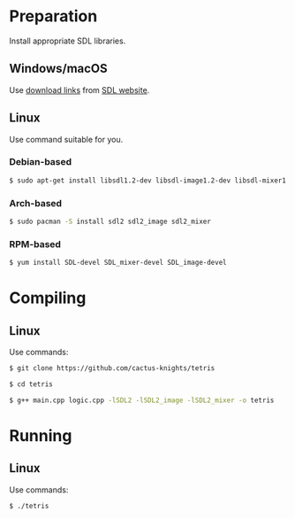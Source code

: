 #  Preparation
Install appropriate SDL libraries.

## Windows/macOS
Use [download links](https://www.libsdl.org/download-2.0.php) from [SDL website](https://www.libsdl.org).

## Linux
Use command suitable for you.

### Debian-based
```bash
$ sudo apt-get install libsdl1.2-dev libsdl-image1.2-dev libsdl-mixer1.2-dev
```
### Arch-based
```bash
$ sudo pacman -S install sdl2 sdl2_image sdl2_mixer
```

### RPM-based
```bash
$ yum install SDL-devel SDL_mixer-devel SDL_image-devel
```

# Compiling

## Linux
Use commands:
```bash
$ git clone https://github.com/cactus-knights/tetris

$ cd tetris

$ g++ main.cpp logic.cpp -lSDL2 -lSDL2_image -lSDL2_mixer -o tetris
```

# Running

## Linux
Use commands:
```bash
$ ./tetris
```
